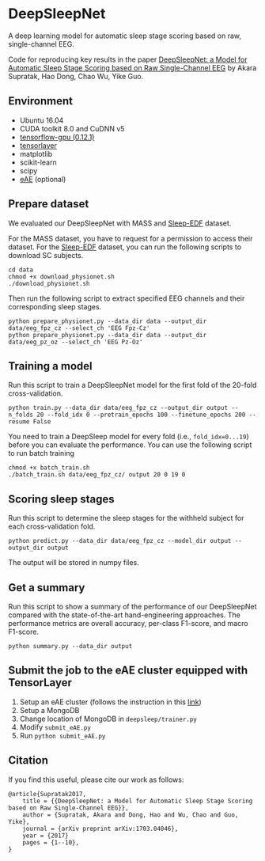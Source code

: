 # DeepSleepNet #
A deep learning model for automatic sleep stage scoring based on raw, single-channel EEG.

Code for reproducing key results in the paper [DeepSleepNet: a Model for Automatic Sleep Stage Scoring based on Raw Single-Channel EEG](https://arxiv.org/abs/1703.04046) by Akara Supratak, Hao Dong, Chao Wu, Yike Guo.


## Environment ##
- Ubuntu 16.04
- CUDA toolkit 8.0 and CuDNN v5
- [tensorflow-gpu (0.12.1)](https://www.tensorflow.org/versions/r0.12/get_started/os_setup)
- [tensorlayer](https://github.com/zsdonghao/tensorlayer)
- matplotlib
- scikit-learn
- scipy
- [eAE](https://github.com/aoehmichen/eae-docker) (optional)


## Prepare dataset ##
We evaluated our DeepSleepNet with MASS and [Sleep-EDF](https://physionet.org/pn4/sleep-edfx/) dataset.

For the MASS dataset, you have to request for a permission to access their dataset. 
For the [Sleep-EDF](https://physionet.org/pn4/sleep-edfx/) dataset, you can run the following scripts to download SC subjects.

    cd data
    chmod +x download_physionet.sh
    ./download_physionet.sh

Then run the following script to extract specified EEG channels and their corresponding sleep stages.

    python prepare_physionet.py --data_dir data --output_dir data/eeg_fpz_cz --select_ch 'EEG Fpz-Cz'
    python prepare_physionet.py --data_dir data --output_dir data/eeg_pz_oz --select_ch 'EEG Pz-Oz'


## Training a model ##
Run this script to train a DeepSleepNet model for the first fold of the 20-fold cross-validation.

    python train.py --data_dir data/eeg_fpz_cz --output_dir output --n_folds 20 --fold_idx 0 --pretrain_epochs 100 --finetune_epochs 200 --resume False

You need to train a DeepSleep model for every fold (i.e., `fold_idx=0...19`) before you can evaluate the performance. You can use the following script to run batch training

    chmod +x batch_train.sh
    ./batch_train.sh data/eeg_fpz_cz/ output 20 0 19 0


## Scoring sleep stages ##
Run this script to determine the sleep stages for the withheld subject for each cross-validation fold.

    python predict.py --data_dir data/eeg_fpz_cz --model_dir output --output_dir output

The output will be stored in numpy files.


## Get a summary ##
Run this script to show a summary of the performance of our DeepSleepNet compared with the state-of-the-art hand-engineering approaches. The performance metrics are overall accuracy, per-class F1-score, and macro F1-score.

    python summary.py --data_dir output


## Submit the job to the eAE cluster equipped with TensorLayer ##

1. Setup an eAE cluster (follows the instruction in this [link](https://github.com/aoehmichen/eae-docker))
2. Setup a MongoDB
3. Change location of MongoDB in `deepsleep/trainer.py`
4. Modify `submit_eAE.py`
5. Run `python submit_eAE.py`


## Citation ##
If you find this useful, please cite our work as follows:

    @article{Supratak2017,
        title = {{DeepSleepNet: a Model for Automatic Sleep Stage Scoring based on Raw Single-Channel EEG}},
        author = {Supratak, Akara and Dong, Hao and Wu, Chao and Guo, Yike},
        journal = {arXiv preprint arXiv:1703.04046},
        year = {2017}
        pages = {1--10},
    }
